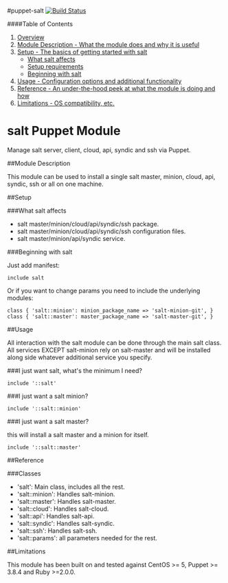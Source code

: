 #puppet-salt [![Build Status](https://travis-ci.org/beardedeagle/puppet-salt.svg)](https://travis-ci.org/beardedeagle/puppet-salt)

####Table of Contents

1. [Overview](#overview)
2. [Module Description - What the module does and why it is useful](#module-description)
3. [Setup - The basics of getting started with salt](#setup)
    * [What salt affects](#what-salt-affects)
    * [Setup requirements](#setup-requirements)
    * [Beginning with salt](#beginning-with-salt)
4. [Usage - Configuration options and additional functionality](#usage)
5. [Reference - An under-the-hood peek at what the module is doing and how](#reference)
5. [Limitations - OS compatibility, etc.](#limitations)

# salt Puppet Module

Manage salt server, client, cloud, api, syndic and ssh via Puppet.

##Module Description

This module can be used to install a single salt master, minion, cloud, api, syndic, ssh or all on one machine.

##Setup

###What salt affects

 * salt master/minion/cloud/api/syndic/ssh package.
 * salt master/minion/cloud/api/syndic/ssh configuration files.
 * salt master/minion/api/syndic service.

###Beginning with salt

Just add manifest:

```puppet
include salt
```

Or if you want to change params you need to include the underlying modules:

```puppet
class { 'salt::minion': minion_package_name => 'salt-minion-git', }
class { 'salt::master': master_package_name => 'salt-master-git', }
```

##Usage

All interaction with the salt module can be done through
the main salt class. All services EXCEPT salt-minion rely
on salt-master and will be installed along side whatever
additional service you specify.

###I just want salt, what's the minimum I need?

```puppet
include '::salt'
```

###I just want a salt minion?

```puppet
include '::salt::minion'
```

###I just want a salt master?

this will install a salt master and a minion for itself.

```puppet
include '::salt::master'
```

##Reference

###Classes
 * 'salt': Main class, includes all the rest.
 * 'salt::minion': Handles salt-minion.
 * 'salt::master': Handles salt-master.
 * 'salt::cloud': Handles salt-cloud.
 * 'salt::api': Handles salt-api.
 * 'salt::syndic': Handles salt-syndic.
 * 'salt::ssh': Handles salt-ssh.
 * 'salt::params': all parameters needed for the rest.

##Limitations

This module has been built on and tested against CentOS >= 5, Puppet >= 3.8.4 and Ruby >=2.0.0.
